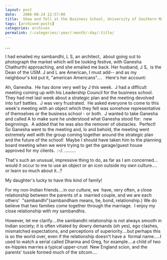 ```yaml
---
layout: post
date:	2006-08-24 22:57:00
title:  Show and Tell at the Business School, University of Southern Maine...and about sambandhis
tags: [archived-posts]
categories: archives
permalink: /:categories/:year/:month/:day/:title/
---
```

....


I had emailed my sambandhi, L S, an architect, &nbsp;about going out to photograph the market which&nbsp;will be looking festive,&nbsp;with Ganesha Chathurthi approaching, and she emailed me back. Her husband, J S, &nbsp;is the Dean of the USM. J and L are American, I must add-- and as my neighbour's kid put it, "american Americans"....
&nbsp;
Here's her account:


Ah, Ganesha.&nbsp; He has done very well by J this week.&nbsp; J had a difficult meeting coming up with his Leadership Council for the business school.&nbsp; They had met last week about a strategic plan and the meeting devolved into turf battles.&nbsp; J was very frustrated.&nbsp; He asked everyone to come to this week's meeting with an object which they felt was somehow representative of themselves or the business school - or both.&nbsp; J wanted to take Ganesha and called A to make sure he understood what Ganesha stood for:&nbsp; new beginnings.&nbsp; A added that he was also the remover of obstacles.&nbsp; Perfect!&nbsp; So Ganesha went to the meeting and, lo and behold, the meeting went extremely well with the group coming together around the strategic plan and the future of the school!&nbsp; Maybe I should have taken him to the planning board meeting when we were trying to get the garage/guest house approved for my clients.&nbsp; :-/.
.........

That's such&nbsp;an unusual, impressive&nbsp;thing to do, as far as I am concerned... would it occur to me to use an object or an icon outside my own culture.... or learn so much about it...?

My daughter's lucky to have this kind of family!

For my non-Indian friends....in our culture, we&nbsp;&nbsp;have, very often, a close relationship between the parents of&nbsp;a &nbsp;married couple, and we are each others' &nbsp;"sambandhi"(sambandham means, tie, bond, relationship.) We do believe that two families come together through the marriage. &nbsp;I enjoy my close relationship with my sambandhis.

However, let me clarify....the sambandhi relationship is not always smooth in Indian society; it is often vitiated by dowry demands (oh yes), ego clashes, mismatched expectations, and perceptions of superiority....but perhaps this is so the world over, even if the relationship doesn't have a&nbsp; formal name.....I used to watch a serial called Dharma and Greg, for example....a child of two ex-hippies marries a typical upper-crust &nbsp;New England scion, and the parents' tussle&nbsp;formed much of the sitcom....
